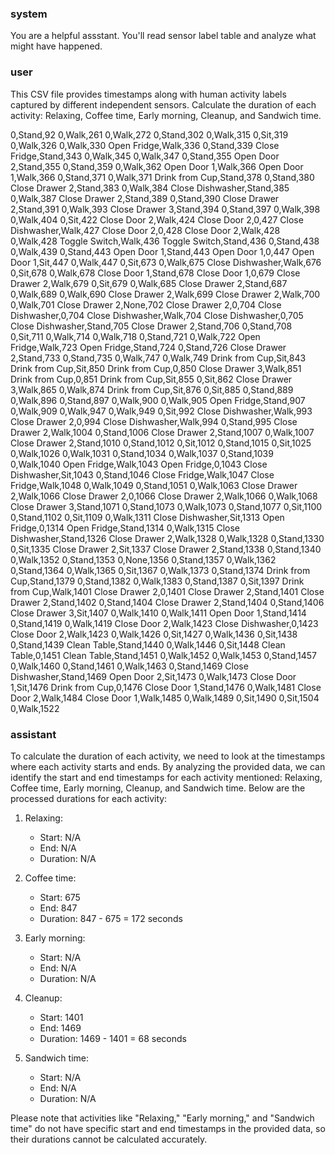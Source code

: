 ### system
You are a helpful assstant. You'll read sensor label table and analyze what might have happened.
### user

This CSV file provides timestamps along with human activity labels captured by different independent sensors.
Calculate the duration of each activity: Relaxing, Coffee time, Early morning, Cleanup, and Sandwich time.
    
0,Stand,92
0,Walk,261
0,Walk,272
0,Stand,302
0,Walk,315
0,Sit,319
0,Walk,326
0,Walk,330
Open Fridge,Walk,336
0,Stand,339
Close Fridge,Stand,343
0,Walk,345
0,Walk,347
0,Stand,355
Open Door 2,Stand,355
0,Stand,359
0,Walk,362
Open Door 1,Walk,366
Open Door 1,Walk,366
0,Stand,371
0,Walk,371
Drink from Cup,Stand,378
0,Stand,380
Close Drawer 2,Stand,383
0,Walk,384
Close Dishwasher,Stand,385
0,Walk,387
Close Drawer 2,Stand,389
0,Stand,390
Close Drawer 2,Stand,391
0,Walk,393
Close Drawer 3,Stand,394
0,Stand,397
0,Walk,398
0,Walk,404
0,Sit,422
Close Door 2,Walk,424
Close Door 2,0,427
Close Dishwasher,Walk,427
Close Door 2,0,428
Close Door 2,Walk,428
0,Walk,428
Toggle Switch,Walk,436
Toggle Switch,Stand,436
0,Stand,438
0,Walk,439
0,Stand,443
Open Door 1,Stand,443
Open Door 1,0,447
Open Door 1,Sit,447
0,Walk,447
0,Sit,673
0,Walk,675
Close Dishwasher,Walk,676
0,Sit,678
0,Walk,678
Close Door 1,Stand,678
Close Door 1,0,679
Close Drawer 2,Walk,679
0,Sit,679
0,Walk,685
Close Drawer 2,Stand,687
0,Walk,689
0,Walk,690
Close Drawer 2,Walk,699
Close Drawer 2,Walk,700
0,Walk,701
Close Drawer 2,None,702
Close Drawer 2,0,704
Close Dishwasher,0,704
Close Dishwasher,Walk,704
Close Dishwasher,0,705
Close Dishwasher,Stand,705
Close Drawer 2,Stand,706
0,Stand,708
0,Sit,711
0,Walk,714
0,Walk,718
0,Stand,721
0,Walk,722
Open Fridge,Walk,723
Open Fridge,Stand,724
0,Stand,726
Close Drawer 2,Stand,733
0,Stand,735
0,Walk,747
0,Walk,749
Drink from Cup,Sit,843
Drink from Cup,Sit,850
Drink from Cup,0,850
Close Drawer 3,Walk,851
Drink from Cup,0,851
Drink from Cup,Sit,855
0,Sit,862
Close Drawer 3,Walk,865
0,Walk,874
Drink from Cup,Sit,876
0,Sit,885
0,Stand,889
0,Walk,896
0,Stand,897
0,Walk,900
0,Walk,905
Open Fridge,Stand,907
0,Walk,909
0,Walk,947
0,Walk,949
0,Sit,992
Close Dishwasher,Walk,993
Close Drawer 2,0,994
Close Dishwasher,Walk,994
0,Stand,995
Close Drawer 2,Walk,1004
0,Stand,1006
Close Drawer 2,Stand,1007
0,Walk,1007
Close Drawer 2,Stand,1010
0,Stand,1012
0,Sit,1012
0,Stand,1015
0,Sit,1025
0,Walk,1026
0,Walk,1031
0,Stand,1034
0,Walk,1037
0,Stand,1039
0,Walk,1040
Open Fridge,Walk,1043
Open Fridge,0,1043
Close Dishwasher,Sit,1043
0,Stand,1046
Close Fridge,Walk,1047
Close Fridge,Walk,1048
0,Walk,1049
0,Stand,1051
0,Walk,1063
Close Drawer 2,Walk,1066
Close Drawer 2,0,1066
Close Drawer 2,Walk,1066
0,Walk,1068
Close Drawer 3,Stand,1071
0,Stand,1073
0,Walk,1073
0,Stand,1077
0,Sit,1100
0,Stand,1102
0,Sit,1109
0,Walk,1311
Close Dishwasher,Sit,1313
Open Fridge,0,1314
Open Fridge,Stand,1314
0,Walk,1315
Close Dishwasher,Stand,1326
Close Drawer 2,Walk,1328
0,Walk,1328
0,Stand,1330
0,Sit,1335
Close Drawer 2,Sit,1337
Close Drawer 2,Stand,1338
0,Stand,1340
0,Walk,1352
0,Stand,1353
0,None,1356
0,Stand,1357
0,Walk,1362
0,Stand,1364
0,Walk,1365
0,Sit,1367
0,Walk,1373
0,Stand,1374
Drink from Cup,Stand,1379
0,Stand,1382
0,Walk,1383
0,Stand,1387
0,Sit,1397
Drink from Cup,Walk,1401
Close Drawer 2,0,1401
Close Drawer 2,Stand,1401
Close Drawer 2,Stand,1402
0,Stand,1404
Close Drawer 2,Stand,1404
0,Stand,1406
Close Drawer 3,Sit,1407
0,Walk,1410
0,Walk,1411
Open Door 1,Stand,1414
0,Stand,1419
0,Walk,1419
Close Door 2,Walk,1423
Close Dishwasher,0,1423
Close Door 2,Walk,1423
0,Walk,1426
0,Sit,1427
0,Walk,1436
0,Sit,1438
0,Stand,1439
Clean Table,Stand,1440
0,Walk,1446
0,Sit,1448
Clean Table,0,1451
Clean Table,Stand,1451
0,Walk,1452
0,Walk,1453
0,Stand,1457
0,Walk,1460
0,Stand,1461
0,Walk,1463
0,Stand,1469
Close Dishwasher,Stand,1469
Open Door 2,Sit,1473
0,Walk,1473
Close Door 1,Sit,1476
Drink from Cup,0,1476
Close Door 1,Stand,1476
0,Walk,1481
Close Door 2,Walk,1484
Close Door 1,Walk,1485
0,Walk,1489
0,Sit,1490
0,Sit,1504
0,Walk,1522

### assistant
To calculate the duration of each activity, we need to look at the timestamps where each activity starts and ends. By analyzing the provided data, we can identify the start and end timestamps for each activity mentioned: Relaxing, Coffee time, Early morning, Cleanup, and Sandwich time. Below are the processed durations for each activity:

1. Relaxing:
   - Start: N/A
   - End: N/A
   - Duration: N/A

2. Coffee time:
   - Start: 675
   - End: 847
   - Duration: 847 - 675 = 172 seconds

3. Early morning:
   - Start: N/A
   - End: N/A
   - Duration: N/A

4. Cleanup:
   - Start: 1401
   - End: 1469
   - Duration: 1469 - 1401 = 68 seconds

5. Sandwich time:
   - Start: N/A
   - End: N/A
   - Duration: N/A

Please note that activities like "Relaxing," "Early morning," and "Sandwich time" do not have specific start and end timestamps in the provided data, so their durations cannot be calculated accurately.
